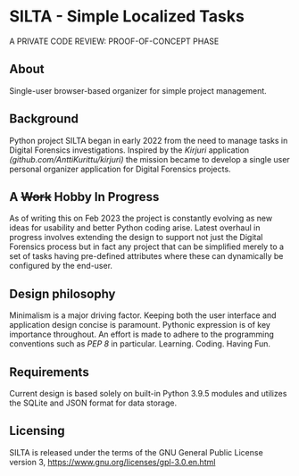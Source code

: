 # SILTA - Simple Localized Tasks
A PRIVATE CODE REVIEW: PROOF-OF-CONCEPT PHASE
## About
Single-user browser-based organizer for simple project management.

## Background
Python project SILTA began in early 2022 from the need to manage tasks in Digital Forensics investigations. Inspired by the *Kirjuri* application *(github.com/AnttiKurittu/kirjuri)* the mission became to develop a single user personal organizer application for Digital Forensics projects.

## A ~~Work~~ Hobby In Progress
As of writing this on Feb 2023 the project is constantly evolving as new ideas for usability and better Python coding arise. Latest overhaul in progress involves extending the design to support not just the Digital Forensics process but in fact any project that can be simplified merely to a set of tasks having pre-defined attributes where these can dynamically be configured by the end-user.

## Design philosophy
Minimalism is a major driving factor. Keeping both the user interface and application design concise is paramount. Pythonic expression is of key importance throughout. An effort is made to adhere to the programming conventions such as *PEP 8* in particular. Learning. Coding. Having Fun.

## Requirements
Current design is based solely on built-in Python 3.9.5 modules and utilizes the SQLite and JSON format for data storage.

## Licensing
SILTA is released under the terms of the GNU General Public License version 3, https://www.gnu.org/licenses/gpl-3.0.en.html
